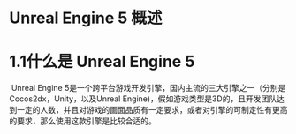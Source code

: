 # Unreal Engine 5 概述

# 1.1什么是 Unreal Engine 5

​	Unreal Engine 5是一个跨平台游戏开发引擎，国内主流的三大引擎之一（分别是Cocos2dx，Unity，以及Unreal Engine)，假如游戏类型是3D的，且开发团队达到一定的人数，并且对游戏的画面品质有一定要求，或者对引擎的可制定性有更高的要求，那么使用这款引擎是比较合适的。